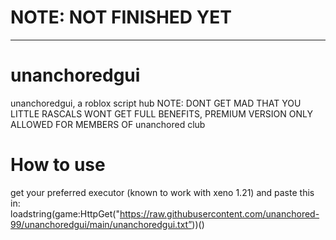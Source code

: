 # NOTE: NOT FINISHED YET
------------------------------------------------------
# unanchoredgui
unanchoredgui, a roblox script hub
NOTE: DONT GET MAD THAT YOU LITTLE RASCALS WONT GET FULL BENEFITS, PREMIUM VERSION ONLY ALLOWED FOR MEMBERS OF unanchored club

# How to use
get your preferred executor (known to work with xeno 1.21) and paste this in:
loadstring(game:HttpGet("https://raw.githubusercontent.com/unanchored-99/unanchoredgui/main/unanchoredgui.txt”))()
